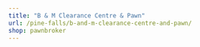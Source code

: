 ```yaml
---
title: "B & M Clearance Centre & Pawn"
url: /pine-falls/b-and-m-clearance-centre-and-pawn/
shop: pawnbroker
---
```

